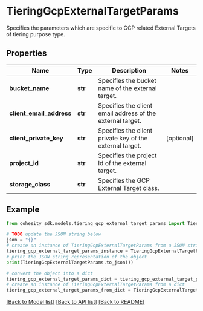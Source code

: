 # TieringGcpExternalTargetParams

Specifies the parameters which are specific to GCP related External Targets of tiering purpose type.

## Properties

Name | Type | Description | Notes
------------ | ------------- | ------------- | -------------
**bucket_name** | **str** | Specifies the bucket name of the external target. | 
**client_email_address** | **str** | Specifies the client email address of the external target. | 
**client_private_key** | **str** | Specifies the client private key of the external target. | [optional] 
**project_id** | **str** | Specifies the project Id of the external target. | 
**storage_class** | **str** | Specifies the GCP External Target class. | 

## Example

```python
from cohesity_sdk.models.tiering_gcp_external_target_params import TieringGcpExternalTargetParams

# TODO update the JSON string below
json = "{}"
# create an instance of TieringGcpExternalTargetParams from a JSON string
tiering_gcp_external_target_params_instance = TieringGcpExternalTargetParams.from_json(json)
# print the JSON string representation of the object
print(TieringGcpExternalTargetParams.to_json())

# convert the object into a dict
tiering_gcp_external_target_params_dict = tiering_gcp_external_target_params_instance.to_dict()
# create an instance of TieringGcpExternalTargetParams from a dict
tiering_gcp_external_target_params_from_dict = TieringGcpExternalTargetParams.from_dict(tiering_gcp_external_target_params_dict)
```
[[Back to Model list]](../README.md#documentation-for-models) [[Back to API list]](../README.md#documentation-for-api-endpoints) [[Back to README]](../README.md)


